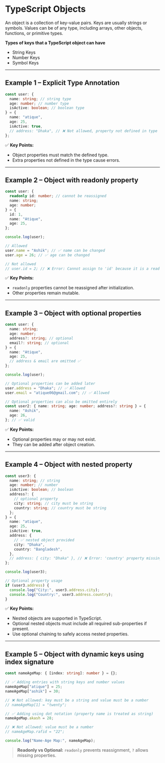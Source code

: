 # TypeScript Objects

An object is a collection of key-value pairs. Keys are usually strings or symbols. Values can be of any type, including arrays, other objects, functions, or primitive types.

**Types of keys that a TypeScript object can have**

- String Keys
- Number Keys
- Symbol Keys

---

## Example 1 – Explicit Type Annotation

```ts
const user: {
  name: string; // string type
  age: number; // number type
  isActive: boolean; // boolean type
} = {
  name: "atique",
  age: 25,
  isActive: true,
  // address: "Dhaka", // ❌ Not allowed, property not defined in type
};
```

✅ **Key Points:**

- Object properties must match the defined type.
- Extra properties not defined in the type cause errors.

---

## Example 2 – Object with readonly property

```ts
const user: {
  readonly id: number; // cannot be reassigned
  name: string;
  age: number;
} = {
  id: 1,
  name: "Atique",
  age: 25,
};

console.log(user);

// Allowed
user.name = "Ashik"; // ✅ name can be changed
user.age = 26; // ✅ age can be changed

// Not allowed
// user.id = 2; // ❌ Error: Cannot assign to 'id' because it is a read-only property
```

✅ **Key Points:**

- `readonly` properties cannot be reassigned after initialization.
- Other properties remain mutable.

---

## Example 3 – Object with optional properties

```ts
const user: {
  name: string;
  age: number;
  address?: string; // optional
  email?: string; // optional
} = {
  name: "Atique",
  age: 25,
  // address & email are omitted ✅
};

console.log(user);

// Optional properties can be added later
user.address = "Dhaka"; // ✅ Allowed
user.email = "atique06@gmail.com"; // ✅ Allowed

// Optional properties can also be omitted entirely
const user2: { name: string; age: number; address?: string } = {
  name: "Ashik",
  age: 26,
}; // ✅ valid
```

✅ **Key Points:**

- Optional properties may or may not exist.
- They can be added after object creation.

---

## Example 4 – Object with nested property

```ts
const user3: {
  name: string; // string
  age: number; // number
  isActive: boolean; // boolean
  address?: {
    // optional property
    city: string; // city must be string
    country: string; // country must be string
  };
} = {
  name: "atique",
  age: 25,
  isActive: true,
  address: {
    // ✅ nested object provided
    city: "Dhaka",
    country: "Bangladesh",
  },
  // address: { city: "Dhaka" }, // ❌ Error: 'country' property missing
};

console.log(user3);

// Optional property usage
if (user3.address) {
  console.log("City:", user3.address.city);
  console.log("Country:", user3.address.country);
}
```

✅ **Key Points:**

- Nested objects are supported in TypeScript.
- Optional nested objects must include all required sub-properties if present.
- Use optional chaining to safely access nested properties.

---

## Example 5 – Object with dynamic keys using index signature

```ts
const nameAgeMap: { [index: string]: number } = {};

// ✅ Adding entries with string keys and number values
nameAgeMap["atique"] = 25;
nameAgeMap["ashik"] = 30;

// ❌ Not allowed: key must be a string and value must be a number
// nameAgeMap[1] = "twenty";

// ✅ Adding using dot notation (property name is treated as string)
nameAgeMap.akash = 28;

// ❌ Not allowed: value must be a number
// nameAgeMap.rafid = "22";

console.log("Name-Age Map:", nameAgeMap);
```

> **Readonly vs Optional:** `readonly` prevents reassignment, `?` allows missing properties.
